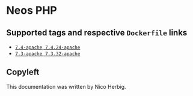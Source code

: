 # Neos PHP

## Supported tags and respective `Dockerfile` links

 * [`7.4-apache`, `7.4.24-apache`](https://github.com/nicoherbigio/docker-neos-php/blob/master/7.4/debian/apache/default/Dockerfile)
 * [`7.3-apache`, `7.3.32-apache`](https://github.com/nicoherbigio/docker-neos-php/blob/master/7.3/debian/apache/default/Dockerfile)

## Copyleft

This documentation was written by Nico Herbig.
